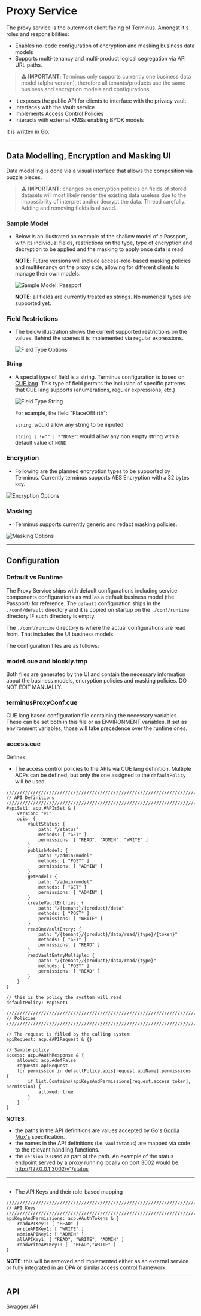 # Proxy Service

The proxy service is the outermost client facing of Terminus. Amongst it's roles and responsibilities:
- Enables no-code configuration of encryption and masking business data models
- Supports multi-tenancy and multi-product logical segregation via API URL paths. 
> :warning: **IMPORTANT**: Terminus only supports currently one business data model (alpha version), therefore all tenants/products use the same business and encryption models and configurations
- It exposes the public API for clients to interface with the privacy vault
- Interfaces with the Vault service
- Implements Access Control Policies
- Interacts with external KMSs enabling BYOK models

It is written in [Go](https://go.dev/).

---
## Data Modelling, Encryption and Masking UI

Data modelling is done via a visual interface that allows the composition via puzzle pieces. 

>  :warning: **IMPORTANT**: changes on encryption policies on fields of stored datasets will most likely render the existing data useless due to the impossibility of interpret and/or decrypt the data. Thread carefully. Adding and removing fields is allowed.

### Sample Model
- Below is an illustrated an example of the shallow model of a Passport, with its individual fields, restrictions on the type, type of encryption and decryption to be applied and the masking to apply once data is read. 

    **NOTE**: Future versions will include access-role-based masking policies and multitenancy on the proxy side, allowing for different clients to manage their own models.

    ![Sample Model: Passport](./proxy_assets/SampleModel.png)

    **NOTE**: all fields are currently treated as strings. No numerical types are supported yet.

### Field Restrictions
- The below illustration shows the current supported restrictions on the values. Behind the scenes it is implemented via regular expressions.

    ![Field Type Options](./proxy_assets/FieldOptions.png)

#### String
- A special type of field is a string. Terminus configuration is based on [CUE lang](https://cuelang.org). This type of field permits the inclusion of specific patterns that CUE lang supports (enumerations, regular expressions, etc.)

    ![Field Type String](./proxy_assets/String.png)

    For example, the field "PlaceOfBirth":

    `string`: would allow any string to be inputed

    `string | !="" | *"NONE"`: would allow any non empty string with a default value of `NONE`

### Encryption
- Following are the planned encryption types to be supported by Terminus. Currently terminus supports AES Encryption with a 32 bytes key.
    
![Encryption Options](./proxy_assets/EncryptionOptions.png)
    
### Masking
- Terminus supports currently generic and redact masking policies.

![Masking Options](./proxy_assets/MaskOptions.png)

---
## Configuration
### Default vs Runtime
The Proxy Service ships with default configurations including service components configurations as well as a default business model (the Passport) for reference.
The `default` configuration ships in the `./conf/default` directory and it is copied on startup on the `./conf/runtime` directory IF such directory is empty.

The `./conf/runtime` directory is where the actual configurations are read from. That includes the UI business models.

The configuration files are as follows:

### model.cue and blockly.tmp
Both files are generated by the UI and contain the necessary information about the business models, encryption policies and masking policies. DO NOT EDIT MANUALLY.

### terminusProxyConf.cue
CUE lang based configuration file containing the necessary variables. These can be set both in this file or as ENVIRONMENT variables.
If set as environment variables, those will take precedence over the runtime ones.

### access.cue

Defines:
- The access control policies to the APIs via CUE lang definition. Multiple ACPs can be defined, but only the one assigned to the `defaultPolicy` will be used.
```
///////////////////////////////////////////////////////////////////////
// API Definitions
///////////////////////////////////////////////////////////////////////
#apiSet1: acp.#APIsSet & {
	version: "v1"
	apis: {
		vaultStatus: {
			path: "/status"
			methods: [ "GET" ]
			permissions: [ "READ", "ADMIN", "WRITE" ]
		}
		publishModel: {
			path: "/admin/model"
			methods: [ "POST" ]
			permissions: [ "ADMIN" ]
		}
		getModel: {
			path: "/admin/model"
			methods: [ "GET" ]
			permissions: [ "ADMIN" ]
		}
		createVaultEntries: {
			path: "/{tenant}/{product}/data"
			methods: [ "POST" ]
			permissions: [ "WRITE" ]
		}
		readOneVaultEntry: {
			path: "/{tenant}/{product}/data/read/{type}/{token}"
			methods: [ "GET" ]
			permissions: [ "READ" ]
		}
		readVaultEntryMultiple: {
			path: "/{tenant}/{product}/data/read/{type}"
			methods: [ "POST" ]
			permissions: [ "READ" ]
		}
	}
}

// this is the policy the systtem will read
defaultPolicy: #apiSet1

///////////////////////////////////////////////////////////////////////
// Policies
///////////////////////////////////////////////////////////////////////

// The request is filled by the calling system
apiRequest: acp.#APIRequest & {}

// Sample policy
access: acp.#AuthResponse & {
	allowed: acp.#defFalse
	request: apiRequest
	for permission in defaultPolicy.apis[request.apiName].permissions {
		if list.Contains(apiKeysAndPermissions[request.access_token], permission) {
			allowed: true
		}
	}
}

```
**NOTES**: 

- the paths in the API definitions are values accepted by Go's [Gorilla Mux's](https://github.com/gorilla/mux) specification.
- the names in the API definitions (i.e. `vaultStatus`) are mapped via code to the relevant handling functions.
- the `version` is used as part of the path. An example of the status endpoint served by a proxy running locally on port 3002 would be:
    http://127.0.0.1:3002/v1/status
    
---
---
- The API Keys and their role-based mapping
```
///////////////////////////////////////////////////////////////////////
// API Keys
///////////////////////////////////////////////////////////////////////
apiKeysAndPermissions: acp.#AuthTokens & {
	readAPIKey1: [ "READ" ]
	writeAPIKey1: [ "WRITE" ]
	adminAPIKey1: [ "ADMIN" ]
	allAPIKey1: [ "READ", "WRITE", "ADMIN" ]
	readwriteAPIKey1: [  "READ","WRITE" ]
}
```
**NOTE**: this will be removed and implemented either as an external service or fully integrated in an OPA or similar access control framework.


---
## API

[Swagger API](https://github.com/boxyhq/terminus/blob/main/swagger/proxy/swagger.json)
